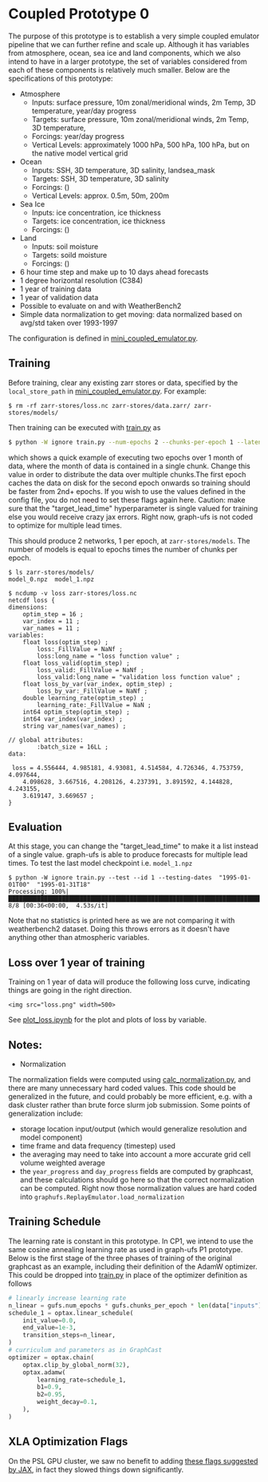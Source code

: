 # Coupled Prototype 0

The purpose of this prototype is to establish a very simple coupled emulator
pipeline that we can further refine and scale up.
Although it has variables from atmosphere, ocean, sea ice and land components, which 
we also intend to have in a larger prototype, the set of variables considered from each
of these components is relatively much smaller. Below are the specifications of this 
prototype: 
- Atmosphere
    * Inputs: surface pressure, 10m zonal/meridional winds, 2m Temp, 3D temperature,
      year/day progress
    * Targets: surface pressure, 10m zonal/meridional winds, 2m Temp, 3D temperature,
    * Forcings: year/day progress
    * Vertical Levels: approximately 1000 hPa, 500 hPa, 100 hPa, but on the native model 
      vertical grid
- Ocean
    * Inputs: SSH, 3D temperature, 3D salinity, landsea_mask
    * Targets: SSH, 3D temperature, 3D salinity
    * Forcings: ()
    * Vertical Levels: approx. 0.5m, 50m, 200m 
- Sea Ice
    * Inputs: ice concentration, ice thickness
    * Targets: ice concentration, ice thickness
    * Forcings: ()
- Land
    * Inputs: soil moisture
    * Targets: soild moisture
    * Forcings: ()
- 6 hour time step and make up to 10 days ahead forecasts
- 1 degree horizontal resolution (C384)
- 1 year of training data
- 1 year of validation data
- Possible to evaluate on and with WeatherBench2
- Simple data normalization to get moving: data normalized based on avg/std taken over 1993-1997

The configuration is defined in [mini_coupled_emulator.py](mini_coupled_emulator.py).

## Training

Before training, clear any existing zarr stores or data, specified by the
`local_store_path` in [mini_coupled_emulator.py](mini_coupled_emulator.py).
For example:

```
$ rm -rf zarr-stores/loss.nc zarr-stores/data.zarr/ zarr-stores/models/
```

Then training can be executed with [train.py](train.py) as

```bash
$ python -W ignore train.py --num-epochs 2 --chunks-per-epoch 1 --latent-size 32 --training-dates "1994-01-01T00" "1994-01-31T18"
```

which shows a quick example of executing two epochs over 1 month of data, where
the month of data is contained in a single chunk. Change this value in order to 
distribute the data over multiple chunks.The first epoch caches the data on disk 
for the second epoch onwards so training should be faster from 2nd+ epochs. If 
you wish to use the values defined in the config file, you do not need to set 
these flags again here.
Caution: make sure that the "target_lead_time" hyperparameter is single valued for
training else you would receive crazy jax errors. Right now, graph-ufs is not
coded to optimize for multiple lead times. 

This should produce 2 networks, 1 per epoch, at `zarr-stores/models`. The number
of models is equal to epochs times the number of chunks per epoch.

```
$ ls zarr-stores/models/
model_0.npz  model_1.npz
```
```
$ ncdump -v loss zarr-stores/loss.nc
netcdf loss {
dimensions:
	optim_step = 16 ;
	var_index = 11 ;
	var_names = 11 ;
variables:
	float loss(optim_step) ;
		loss:_FillValue = NaNf ;
		loss:long_name = "loss function value" ;
	float loss_valid(optim_step) ;
		loss_valid:_FillValue = NaNf ;
		loss_valid:long_name = "validation loss function value" ;
	float loss_by_var(var_index, optim_step) ;
		loss_by_var:_FillValue = NaNf ;
	double learning_rate(optim_step) ;
		learning_rate:_FillValue = NaN ;
	int64 optim_step(optim_step) ;
	int64 var_index(var_index) ;
	string var_names(var_names) ;

// global attributes:
		:batch_size = 16LL ;
data:

 loss = 4.556444, 4.985181, 4.93081, 4.514584, 4.726346, 4.753759, 4.097644, 
    4.098628, 3.667516, 4.208126, 4.237391, 3.891592, 4.144828, 4.243155, 
    3.619147, 3.669657 ;
}
```

## Evaluation
At this stage, you can change the "target_lead_time" to make it a list instead 
of a single value. graph-ufs is able to produce forecasts for multiple lead times.
To test the last model checkpoint i.e. `model_1.npz`
```
$ python -W ignore train.py --test --id 1 --testing-dates  "1995-01-01T00"  "1995-01-31T18"
Processing: 100%|█████████████████████████████████████████████████████████████████████████████████████████████████████████████████| 8/8 [00:36<00:00,  4.53s/it]
```
Note that no statistics is printed here as we are not comparing it with weatherbench2 
dataset. Doing this throws errors as it doesn't have anything other than atmospheric 
variables.

## Loss over 1 year of training
Training on 1 year of data will produce the following loss curve, indicating things are going in the
right direction.
```
<img src="loss.png" width=500>
```
See [plot_loss.ipynb](plot_loss.ipynb) for the plot and plots of loss by
variable.

## Notes: 
- Normalization

The normalization fields were computed using
[calc_normalization.py](calc_normalization.py), and there
are many unnecessary hard coded values.
This code should be generalized in the future, and could probably be more
efficient, e.g. with a dask cluster rather than brute force slurm job
submission.
Some points of generalization include:
- storage location input/output (which would generalize resolution and model
  component)
- time frame and data frequency (timestep) used
- the averaging may need to take into account a more accurate grid cell volume
  weighted average
- the `year_progress` and `day_progress` fields are computed by graphcast, and
  these calculations should go here so that the correct normalization can be
  computed. Right now those normalization values are hard coded into
  `graphufs.ReplayEmulator.load_normalization`


## Training Schedule
The learning rate is constant in this prototype. In CP1, we intend to use 
the same cosine annealing learning rate as used in graph-ufs P1 prototype.
Below is the first stage of the three phases of training of the original 
graphcast as an example, including their definition of the AdamW optimizer.
This could be dropped into [train.py](train.py) in place of the optimizer
definition as follows

```python
# linearly increase learning rate
n_linear = gufs.num_epochs * gufs.chunks_per_epoch * len(data["inputs"]["optim_step"])
schedule_1 = optax.linear_schedule(
    init_value=0.0,
    end_value=1e-3,
    transition_steps=n_linear,
)
# curriculum and parameters as in GraphCast
optimizer = optax.chain(
    optax.clip_by_global_norm(32),
    optax.adamw(
        learning_rate=schedule_1,
        b1=0.9,
        b2=0.95,
        weight_decay=0.1,
    ),
)
```


## XLA Optimization Flags

On the PSL GPU cluster, we saw no benefit to adding [these flags suggested by
JAX](https://jax.readthedocs.io/en/latest/gpu_performance_tips.html#xla-performance-flags),
in fact they slowed things down significantly.
